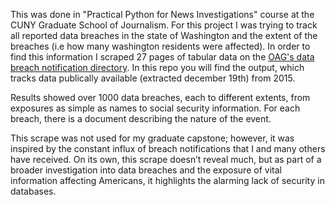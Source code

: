 This was done in "Practical Python for News Investigations" course at the CUNY Graduate School of Journalism. For this project I was trying to track all reported data breaches in the state of Washington and the extent of the breaches (i.e how many washington residents were affected). In order to find this information I scraped 27 pages of tabular data on the [OAG's data breach notification directory]((https://www.atg.wa.gov/data-breach-notifications?page=0)). In this repo you will find the output, which tracks data publically available (extracted december 19th) from 2015.  

Results showed over 1000 data breaches, each to different extents, from exposures as simple as names to social security information. For each breach, there is a document describing the nature of the event.

This scrape was not used for my graduate capstone; however, it was inspired by the constant influx of breach notifications that I and many others have received. On its own, this scrape doesn’t reveal much, but as part of a broader investigation into data breaches and the exposure of vital information affecting Americans, it highlights the alarming lack of security in databases.
